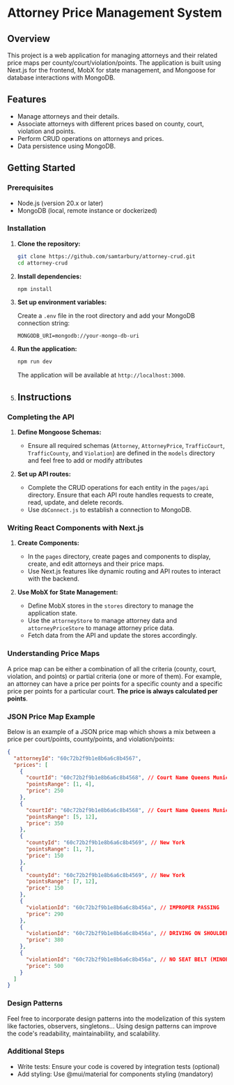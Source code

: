 # Attorney Price Management System

## Overview

This project is a web application for managing attorneys and their related price maps per county/court/violation/points. The application is built using Next.js for the frontend, MobX for state management, and Mongoose for database interactions with MongoDB.

## Features

- Manage attorneys and their details.
- Associate attorneys with different prices based on county, court, violation and points.
- Perform CRUD operations on attorneys and prices.
- Data persistence using MongoDB.

## Getting Started

### Prerequisites

- Node.js (version 20.x or later)
- MongoDB (local, remote instance or dockerized)

### Installation

1. **Clone the repository:**
    ```bash
    git clone https://github.com/samtarbury/attorney-crud.git
    cd attorney-crud
    ```

2. **Install dependencies:**
    ```bash
    npm install
    ```

3. **Set up environment variables:**

   Create a `.env` file in the root directory and add your MongoDB connection string:
    ```env
    MONGODB_URI=mongodb://your-mongo-db-uri
    ```

4. **Run the application:**
    ```bash
    npm run dev
    ```

   The application will be available at `http://localhost:3000`.

5. ## Instructions

### Completing the API

1. **Define Mongoose Schemas:**
    - Ensure all required schemas (`Attorney`, `AttorneyPrice`, `TrafficCourt`, `TrafficCounty`, and `Violation`) are defined in the `models` directory and feel free to add or modify attributes

2. **Set up API routes:**
    - Complete the CRUD operations for each entity in the `pages/api` directory. Ensure that each API route handles requests to create, read, update, and delete records.
    - Use `dbConnect.js` to establish a connection to MongoDB.

### Writing React Components with Next.js

1. **Create Components:**
    - In the `pages` directory, create pages and components to display, create, and edit attorneys and their price maps.
    - Use Next.js features like dynamic routing and API routes to interact with the backend.

2. **Use MobX for State Management:**
    - Define MobX stores in the `stores` directory to manage the application state.
    - Use the `attorneyStore` to manage attorney data and `attorneyPriceStore` to manage attorney price data.
    - Fetch data from the API and update the stores accordingly.

### Understanding Price Maps

A price map can be either a combination of all the criteria (county, court, violation, and points) or partial criteria (one or more of them). For example, an attorney can have a price per points for a specific county and a specific price per points for a particular court. **The price is always calculated per points**.


### JSON Price Map Example

Below is an example of a JSON price map which shows a mix between a price per court/points, county/points, and violation/points:

```json
{
  "attorneyId": "60c72b2f9b1e8b6a6c8b4567",
  "prices": [
    {
      "courtId": "60c72b2f9b1e8b6a6c8b4568", // Court Name Queens Municipal Court
      "pointsRange": [1, 4],
      "price": 250
    },
    {
      "courtId": "60c72b2f9b1e8b6a6c8b4568", // Court Name Queens Municipal Court
      "pointsRange": [5, 12],
      "price": 350
    },
    {
      "countyId": "60c72b2f9b1e8b6a6c8b4569", // New York
      "pointsRange": [1, 7],
      "price": 150
    },
    {
      "countyId": "60c72b2f9b1e8b6a6c8b4569", // New York
      "pointsRange": [7, 12],
      "price": 150
    },
    {
      "violationId": "60c72b2f9b1e8b6a6c8b456a", // IMPROPER PASSING
      "price": 290
    },
    {
      "violationId": "60c72b2f9b1e8b6a6c8b456a", // DRIVING ON SHOULDER
      "price": 380
    },
    {
      "violationId": "60c72b2f9b1e8b6a6c8b456a", // NO SEAT BELT (MINOR)
      "price": 500
    }
  ]
}
```

### Design Patterns

Feel free to incorporate design patterns into the modelization of this system like factories, observers, singletons...
Using design patterns can improve the code's readability, maintainability, and scalability.


### Additional Steps
- Write tests: Ensure your code is covered by integration tests (optional)
- Add styling: Use @mui/material for components styling (mandatory)
